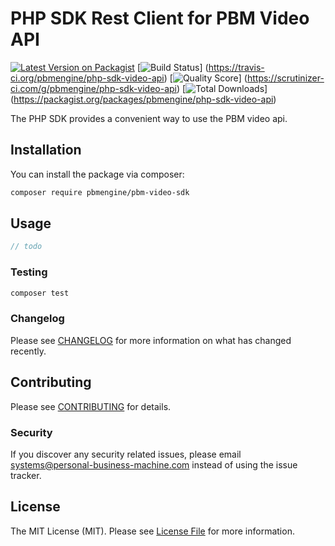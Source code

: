 # PHP SDK Rest Client for PBM Video API

[![Latest Version on Packagist](https://img.shields.io/packagist/v/pbmengine/php-sdk-video-api.svg?style=flat-square)](https://packagist.org/packages/pbmengine/php-sdk-video-api)
[![Build Status](https://img.shields.io/travis/pbm-engine/php-sdk-video-api/master.svg?style=flat-square)]
(https://travis-ci.org/pbmengine/php-sdk-video-api)
[![Quality Score](https://img.shields.io/scrutinizer/g/pbmengine/php-sdk-video-api.svg?style=flat-square)]
(https://scrutinizer-ci.com/g/pbmengine/php-sdk-video-api)
[![Total Downloads](https://img.shields.io/packagist/dt/pbmengine/php-sdk-video-api.svg?style=flat-square)]
(https://packagist.org/packages/pbmengine/php-sdk-video-api)

The PHP SDK provides a convenient way to use the PBM video api. 

## Installation

You can install the package via composer:

```bash
composer require pbmengine/pbm-video-sdk
```

## Usage


``` php
// todo
```

### Testing

``` bash
composer test
```

### Changelog

Please see [CHANGELOG](CHANGELOG.md) for more information on what has changed recently.

## Contributing

Please see [CONTRIBUTING](CONTRIBUTING.md) for details.

### Security

If you discover any security related issues, please email systems@personal-business-machine.com instead of using the 
issue tracker.

## License

The MIT License (MIT). Please see [License File](LICENSE.md) for more information.
